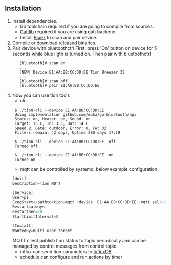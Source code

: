 ## Installation
 1. Install dependencies. 
    - Go toolchain required if you are going to compile from sources. 
    - [Gattlib](https://github.com/m-pavel/go-gattlib) required if you are using gatt backend.
    - Install [Bluez](http://www.bluez.org/) to scan and pair device. 
 2. [Compile](INSTALL.md) or download [released](https://github.com/m-pavel/go-tion/releases) binaries.
 3. Pair device with bluetoothctrl
    First, press 'On' button on device for 5 seconds while blue ligth is turned on.
    Then pair with bluetoothctrl  
     ```
        [bluetooth]# scan on
        ... 
        [NEW] Device E1:AA:BB:CC:DD:EE Tion Breezer 3S
        ...
        [bluetooth]# scan off
        [bluetooth]# pair E1:AA:BB:CC:DD:EE

    ``` 
4. Now you can use tion tools
   - cli :
   ```
    $ ./tion-cli --device E1:AA:BB:CC:DD:EE 
    Using implementation github.com/muka/go-bluetooth/api
    Status: on, Heater: on, Sound: on
    Target: 15 C, In: 3 C, Out: 14 C
    Speed 2, Gate: outdoor, Error: 0, FW: 32
    Filters remain: 42 days, Uptime 280 days 17:19

    $ ./tion-cli --device E1:AA:BB:CC:DD:EE -off 
    Turned off
   
    $ ./tion-cli --device E1:AA:BB:CC:DD:EE -on 
    Turned on
    ``` 
   - mqtt can be controlled by systemd, below example configuration
   ```go
   [Unit]
   Description=Tion MQTT
   
   [Service]
   User=pi
   ExecStart=/pathto/tion-mqtt -device  E1:AA:BB:CC:DD:EE -mqtt ssl://mqtt -mqtt-user user -mqtt-pass password -mqtt-ca /path-to-ca -n -d -keepbt -interval 30
   Restart=always
   RestartSec=20
   StartLimitInterval=0
   
   [Install]
   WantedBy=multi-user.target
   ```
   MQTT client publish tion status to topic periodically and can be managed by control messages from control topic.
   - influx can send tion parameters to [InfluxDB](https://www.influxdata.com/)
   - schedule can configure and run actions by timer
   